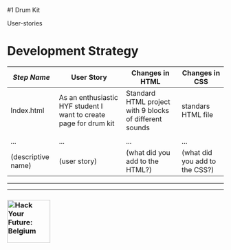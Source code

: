#1 Drum Kit

User-stories

# Development Strategy

| _Step Name_ | User Story | Changes in HTML | Changes in CSS |
| --- | --- | --- | --- |
| Index.html | As an enthusiastic HYF student I want to create page for drum kit | Standard HTML project with 9 blocks of different sounds | standars HTML file |
|  | |  |  |
| ... | ... | ... | ... |
| (descriptive name) | (user story) | (what did you add to the HTML?) | (what did you add to the CSS?) |


---
---

### <a href="https://hackyourfuture.be" target="_blank"><img src="https://user-images.githubusercontent.com/18554853/63941625-4c7c3d00-ca6c-11e9-9a76-8d5e3632fe70.jpg" width="100" height="100" alt="Hack Your Future: Belgium"></a>

